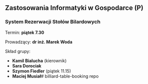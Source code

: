 ## Zastosowania Informatyki w Gospodarce (P)
### System Rezerwacji Stołów Bilardowych

Termin: **piątek 7.30**

Prowadzący: **dr inż. Marek Woda**

Skład grupy:
* **Kamil Bialucha** (kierownik)
* **Sara Dorociak**
* **Szymon Fiedler** (piątek 11.15)
* **Maciej Musiał**# billiard-table-booking repo